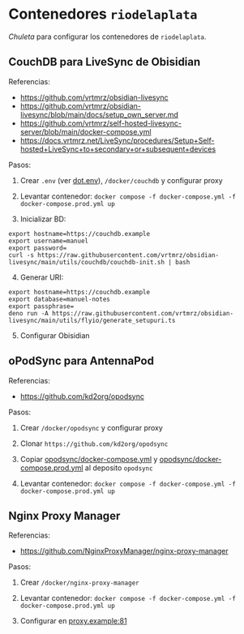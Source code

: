 # Contenedores `riodelaplata`

_Chuleta_ para configurar los contenedores de `riodelaplata`.

## CouchDB para LiveSync de Obisidian

Referencias:

- https://github.com/vrtmrz/obsidian-livesync
- https://github.com/vrtmrz/obsidian-livesync/blob/main/docs/setup_own_server.md
- https://github.com/vrtmrz/self-hosted-livesync-server/blob/main/docker-compose.yml
- https://docs.vrtmrz.net/LiveSync/procedures/Setup+Self-hosted+LiveSync+to+secondary+or+subsequent+devices

Pasos:

1. Crear `.env` (ver [dot.env](dot.env)), `/docker/couchdb` y configurar proxy

2. Levantar contenedor: `docker compose -f docker-compose.yml -f docker-compose.prod.yml up`

3. Inicializar BD:

```
export hostname=https://couchdb.example
export username=manuel
export password=
curl -s https://raw.githubusercontent.com/vrtmrz/obsidian-livesync/main/utils/couchdb/couchdb-init.sh | bash
```

4. Generar URI:

```
export hostname=https://couchdb.example
export database=manuel-notes
export passphrase=
deno run -A https://raw.githubusercontent.com/vrtmrz/obsidian-livesync/main/utils/flyio/generate_setupuri.ts
```

5. Configurar Obisidian

## oPodSync para AntennaPod

Referencias:

- https://github.com/kd2org/opodsync

Pasos:

1. Crear `/docker/opodsync` y configurar proxy

2. Clonar `https://github.com/kd2org/opodsync`

3. Copiar [opodsync/docker-compose.yml](opodsync/docker-compose.yml) y [opodsync/docker-compose.prod.yml](podsync/docker-compose.prod.yml) al deposito `opodsync`

4. Levantar contenedor: `docker compose -f docker-compose.yml -f docker-compose.prod.yml up`

## Nginx Proxy Manager

Referencias:

- https://github.com/NginxProxyManager/nginx-proxy-manager

Pasos:

1. Crear `/docker/nginx-proxy-manager`

2. Levantar contenedor: `docker compose -f docker-compose.yml -f docker-compose.prod.yml up`

3. Configurar en [proxy.example:81](http://proxy.example:81)

